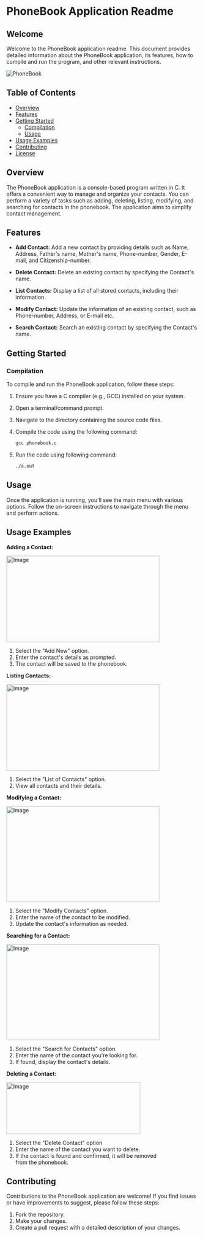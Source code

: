 # PhoneBook Application Readme



## Welcome

Welcome to the PhoneBook application readme. This document provides detailed information about the PhoneBook application, its features, how to compile and run the program, and other relevant instructions.

![PhoneBook](https://user-images.githubusercontent.com/98644411/261861542-673a4b9a-9868-4189-8e4c-47b840ff9596.jpg)

## Table of Contents

- [Overview](#overview)
- [Features](#features)
- [Getting Started](#getting-started)
  - [Compilation](#compilation)
  - [Usage](#usage)
- [Usage Examples](#usage-examples)
- [Contributing](#contributing)
- [License](#license)

## Overview

The PhoneBook application is a console-based program written in C. It offers a convenient way to manage and organize your contacts. You can perform a variety of tasks such as adding, deleting, listing, modifying, and searching for contacts in the phonebook. The application aims to simplify contact management.

## Features

- **Add Contact:** Add a new contact by providing details such as Name, Address, Father's name, Mother's name, Phone-number, Gender, E-mail, and Citizenship-number.

- **Delete Contact:** Delete an existing contact by specifying the Contact's name.

- **List Contacts:** Display a list of all stored contacts, including their information.

- **Modify Contact:** Update the information of an existing contact, such as Phone-number, Address, or E-mail etc.

-  **Search Contact:** Search an existing contact by specifying the Contact's name.



## Getting Started

### Compilation

To compile and run the PhoneBook application, follow these steps:

1. Ensure you have a C compiler (e.g., GCC) installed on your system.

2. Open a terminal/command prompt.

3. Navigate to the directory containing the source code files.

4. Compile the code using the following command:

   ```bash
   gcc phonebook.c
5. Run the code using following command:

   ```bash
   ./a.out

## Usage

Once the application is running, you'll see the main menu with various options. Follow the on-screen instructions to navigate through the menu and perform actions.

## Usage Examples

**Adding a Contact:**

<img src="https://user-images.githubusercontent.com/98644411/263546491-ad647a26-78ab-4aba-b77c-25aab3128c66.jpg" alt=" Image" width="400" height="225">

1. Select the "Add New" option.
2. Enter the contact's details as prompted.
3. The contact will be saved to the phonebook.
   


**Listing Contacts:**

<img src="https://user-images.githubusercontent.com/98644411/263546514-14abd84c-7e6e-4a7a-8d61-5f7cb740e153.jpg" alt=" Image" width="400" height="225">

1. Select the "List of Contacts" option.
2. View all contacts and their details.



**Modifying a Contact:**

<img src="https://user-images.githubusercontent.com/98644411/263546549-e7a47dc7-4cd9-469b-a321-56ccb7c3d4ab.jpg" alt=" Image" width="400" height="250">

1. Select the "Modify Contacts" option.
2. Enter the name of the contact to be modified.
3. Update the contact's information as needed.



**Searching for a Contact:**

<img src="https://user-images.githubusercontent.com/98644411/263546572-abed4d86-b1a8-414d-b44a-8e0a0ebe426f.jpg" alt=" Image" width="400" height="250">

1. Select the "Search for Contacts" option.
2. Enter the name of the contact you're looking for.
3. If found, display the contact's details.



**Deleting  a Contact:**

<img src="https://user-images.githubusercontent.com/98644411/263546591-db3d19a5-1ba9-43a6-a990-3e8f9b403bc8.jpg" alt=" Image" width="350" height="135">

1. Select the "Delete Contact" option
2. Enter the name of the contact you want to delete.
3.  If the contact is found and confirmed, it will be removed from the phonebook.


      

## Contributing

Contributions to the PhoneBook application are welcome! If you find issues or have improvements to suggest, please follow these steps:

1. Fork the repository.
2. Make your changes.
3. Create a pull request with a detailed description of your changes.


